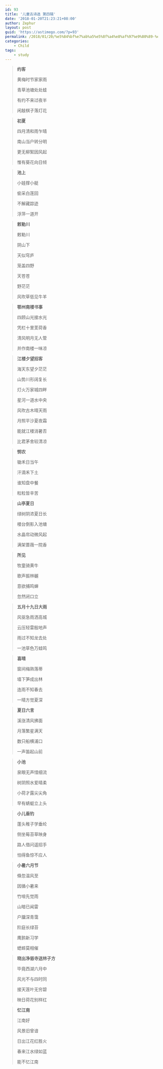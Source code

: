 ```yaml
---
id: 93
title: '儿童古诗选 第四辑'
date: '2018-01-20T21:23:21+08:00'
author: Zephur
layout: post
guid: 'https://astimego.com/?p=93'
permalink: /2018/01/20/%e5%84%bf%e7%ab%a5%e5%8f%a4%e8%af%97%e9%80%89-%e7%ac%ac%e5%9b%9b%e8%be%91/
categories:
    - Child
tags:
    - study
---
```


> **约客**
>
> 黄梅时节家家雨
>
> 青草池塘处处蛙
>
> 有约不来过夜半
>
> 闲敲棋子落灯花
>
> <!-- more -->

> **初夏**
> 
> 四月清和雨乍晴
> 
> 南山当户转分明
> 
> 更无柳絮因风起
> 
> 惟有葵花向日倾

> **池上**
> 
> 小娃撑小艇
> 
> 偷采白莲回
> 
> 不解藏踪迹
> 
> 浮萍一道开

> **敕勒川**
> 
> 敕勒川
> 
> 阴山下
> 
> 天似穹庐
> 
> 笼盖四野
> 
> 天苍苍
> 
> 野茫茫
> 
> 风吹草低见牛羊

> **鄂州南楼书事**
> 
> 四顾山光接水光
> 
> 凭栏十里芰荷香
> 
> 清风明月无人管
> 
> 并作南楼一味凉

> **江楼夕望招客**
> 
> 海天东望夕茫茫
> 
> 山势川形阔复长
> 
> 灯火万家城四畔
> 
> 星河一道水中央
> 
> 风吹古木晴天雨
> 
> 月照平沙夏夜霜
> 
> 能就江楼消暑否
> 
> 比君茅舍较清凉

> **悯农**
> 
> 锄禾日当午
> 
> 汗滴禾下土
> 
> 谁知盘中餐
> 
> 粒粒皆辛苦

> **山亭夏日**
> 
> 绿树阴浓夏日长
> 
> 楼台倒影入池塘
> 
> 水晶帘动微风起
> 
> 满架蔷薇一院香

> **所见**
> 
> 牧童骑黄牛
> 
> 歌声振林樾
> 
> 意欲捕鸣蝉
> 
> 忽然闭口立

> **五月十九日大雨**
> 
> 风驱急雨洒高城
> 
> 云压轻雷殷地声
> 
> 雨过不知龙去处
> 
> 一池草色万蛙鸣

> **喜晴**
> 
> 窗间梅熟落蒂
> 
> 墙下笋成出林
> 
> 连雨不知春去
> 
> 一晴方觉夏深

> **夏日六言**
> 
> 溪涨清风拂面
> 
> 月落繁星满天
> 
> 数只船横浦口
> 
> 一声笛起山前

> **小池**
> 
> 泉眼无声惜细流
> 
> 树阴照水爱晴柔
> 
> 小荷才露尖尖角
> 
> 早有蜻蜓立上头

> **小儿垂钓**
> 
> 蓬头稚子学垂纶
> 
> 侧坐莓苔草映身
> 
> 路人借问遥招手
> 
> 怕得鱼惊不应人

> **小暑六月节**
> 
> 倏忽温风至
> 
> 因循小暑来
> 
> 竹喧先觉雨
> 
> 山暗已闻雷
> 
> 户牖深青霭
> 
> 阶庭长绿苔
> 
> 鹰鹯新习学
> 
> 蟋蟀莫相催

> **晓出净慈寺送林子方**
> 
> 毕竟西湖六月中
> 
> 风光不与四时同
> 
> 接天莲叶无穷碧
> 
> 映日荷花别样红

> **忆江南**
> 
> 江南好
> 
> 风景旧曾谙
> 
> 日出江花红胜火
> 
> 春来江水绿如蓝
> 
> 能不忆江南